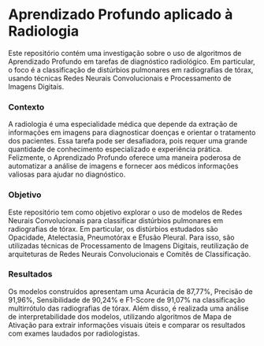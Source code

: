 # Aprendizado Profundo aplicado à Radiologia

Este repositório contém uma investigação sobre o uso de algoritmos de Aprendizado Profundo em tarefas de diagnóstico radiológico. Em particular, o foco é a classificação de distúrbios pulmonares em radiografias de tórax, usando técnicas Redes Neurais Convolucionais e Processamento de Imagens Digitais.

### Contexto

A radiologia é uma especialidade médica que depende da extração de informações em imagens para diagnosticar doenças e orientar o tratamento dos pacientes. Essa tarefa pode ser desafiadora, pois requer uma grande quantidade de conhecimento especializado e experiência prática. Felizmente, o Aprendizado Profundo oferece uma maneira poderosa de automatizar a análise de imagens e fornecer aos médicos informações valiosas para ajudar no diagnóstico.

### Objetivo

Este repositório tem como objetivo explorar o uso de modelos de Redes Neurais Convolucionais para classificar distúrbios pulmonares em radiografias de tórax. Em particular, os distúrbios estudados são Opacidade, Atelectasia, Pneumotórax e Efusão Pleural. Para isso, são utilizadas técnicas de Processamento de Imagens Digitais, reutilização de arquiteturas de Redes Neurais Convolucionais e Comitês de Classificação.

### Resultados

Os modelos construídos apresentam uma Acurácia de 87,77%, Precisão de 91,96%, Sensibilidade de 90,24% e F1-Score de 91,07% na classificação multirrótulo das radiografias de tórax. Além disso, é realizada uma análise de interpretabilidade dos modelos, utilizando algoritmos de Mapa de Ativação para extrair informações visuais úteis e comparar os resultados com exames laudados por radiologistas.
